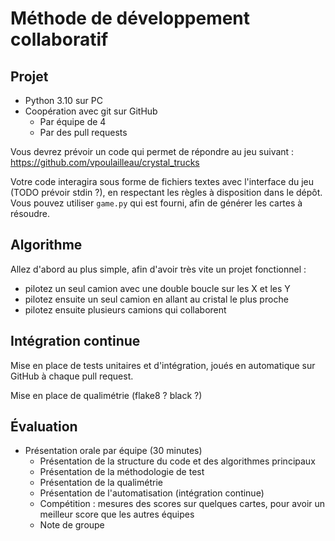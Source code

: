 # Méthode de développement collaboratif

## Projet

* Python 3.10 sur PC
* Coopération avec git sur GitHub
  * Par équipe de 4
  * Par des pull requests

Vous devrez prévoir un code qui permet de répondre au jeu suivant : https://github.com/vpoulailleau/crystal_trucks

Votre code interagira sous forme de fichiers textes avec l'interface du jeu (TODO prévoir stdin ?), en respectant les règles à disposition dans le dépôt. Vous pouvez utiliser `game.py` qui est fourni, afin de générer les cartes à résoudre.

## Algorithme

Allez d'abord au plus simple, afin d'avoir très vite un projet fonctionnel :
* pilotez un seul camion avec une double boucle sur les X et les Y
* pilotez ensuite un seul camion en allant au cristal le plus proche
* pilotez ensuite plusieurs camions qui collaborent

## Intégration continue

Mise en place de tests unitaires et d'intégration, joués en automatique sur GitHub à chaque pull request.

Mise en place de qualimétrie (flake8 ? black ?)

## Évaluation

* Présentation orale par équipe (30 minutes)
  * Présentation de la structure du code et des algorithmes principaux
  * Présentation de la méthodologie de test
  * Présentation de la qualimétrie
  * Présentation de l'automatisation (intégration continue)
  * Compétition : mesures des scores sur quelques cartes, pour avoir un meilleur score que les autres équipes
  * Note de groupe
